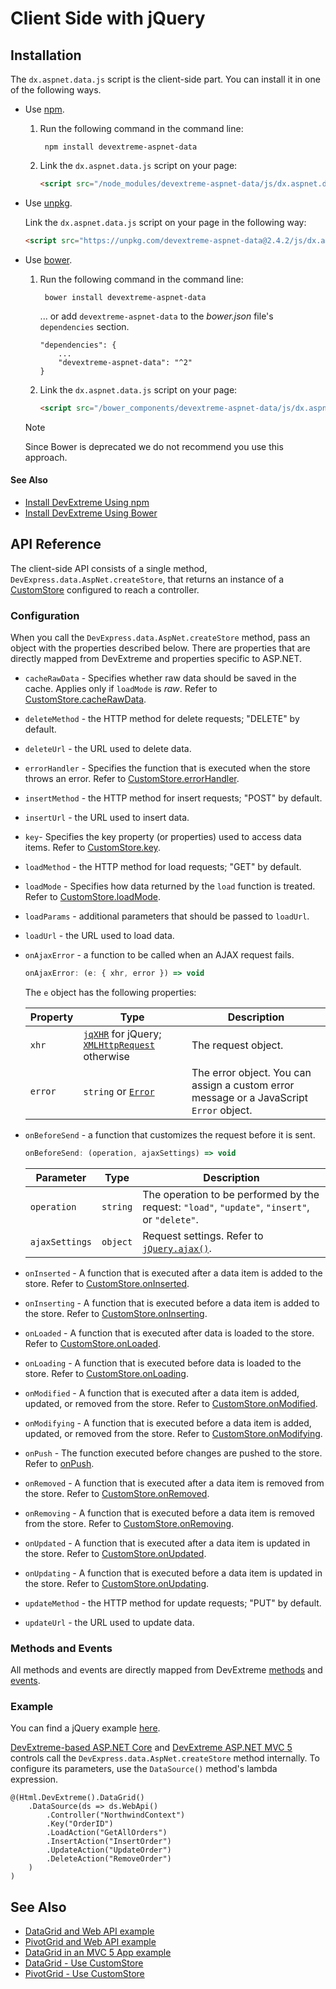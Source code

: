 # Client Side with jQuery

## Installation

The `dx.aspnet.data.js` script is the client-side part. You can install it in one of the following ways.

* Use [npm](https://www.npmjs.com/package/devextreme-aspnet-data).

    1. Run the following command in the command line:

            npm install devextreme-aspnet-data
        
    2. Link the `dx.aspnet.data.js` script on your page:

        ```HTML
        <script src="/node_modules/devextreme-aspnet-data/js/dx.aspnet.data.js"></script>
        ```

* Use [unpkg](https://unpkg.com/).

    Link the `dx.aspnet.data.js` script on your page in the following way:

    ```HTML
    <script src="https://unpkg.com/devextreme-aspnet-data@2.4.2/js/dx.aspnet.data.js"></script>
    ```

* Use [bower](https://libraries.io/bower/devextreme-aspnet-data).

    1. Run the following command in the command line:

            bower install devextreme-aspnet-data

        ... or add `devextreme-aspnet-data` to the *bower.json* file's `dependencies` section.

        ```
        "dependencies": {
            ...
            "devextreme-aspnet-data": "^2"
        }
        ```

    2. Link the `dx.aspnet.data.js` script on your page:

        ```HTML
        <script src="/bower_components/devextreme-aspnet-data/js/dx.aspnet.data.js"></script>
        ```

    > [!NOTE]
    > Since Bower is deprecated we do not recommend you use this approach.

#### See Also
- [Install DevExtreme Using npm](https://js.devexpress.com/Documentation/Guide/Getting_Started/Installation/npm_Package/)
- [Install DevExtreme Using Bower](https://js.devexpress.com/Documentation/Guide/Getting_Started/Installation/Bower_Package/)

## API Reference

The client-side API consists of a single method, `DevExpress.data.AspNet.createStore`, that returns an instance of a [CustomStore](https://js.devexpress.com/DevExtreme/ApiReference/Data_Layer/CustomStore/) configured to reach a controller.

### Configuration

When you call the `DevExpress.data.AspNet.createStore` method, pass an object with the properties described below. There are properties that are directly mapped from DevExtreme and properties specific to ASP.NET.

- `cacheRawData` - Specifies whether raw data should be saved in the cache. Applies only if `loadMode` is *raw*. Refer to [CustomStore.cacheRawData](https://js.devexpress.com/DevExtreme/ApiReference/Data_Layer/CustomStore/Configuration/#cacheRawData).
- `deleteMethod` - the HTTP method for delete requests; "DELETE" by default.
- `deleteUrl` - the URL used to delete data.
- `errorHandler` - Specifies the function that is executed when the store throws an error. Refer to [CustomStore.errorHandler](https://js.devexpress.com/DevExtreme/ApiReference/Data_Layer/CustomStore/Configuration/#errorHandler).
- `insertMethod` - the HTTP method for insert requests; "POST" by default.
- `insertUrl` - the URL used to insert data.
- `key`- Specifies the key property (or properties) used to access data items. Refer to [CustomStore.key](https://js.devexpress.com/DevExtreme/ApiReference/Data_Layer/CustomStore/Configuration/#key).
- `loadMethod` - the HTTP method for load requests; "GET" by default.
- `loadMode` - Specifies how data returned by the `load` function is treated. Refer to [CustomStore.loadMode](https://js.devexpress.com/DevExtreme/ApiReference/Data_Layer/CustomStore/Configuration/#loadMode).
- `loadParams` - additional parameters that should be passed to `loadUrl`.
- `loadUrl` - the URL used to load data.
- `onAjaxError` - a function to be called when an AJAX request fails.
  
    ```js
    onAjaxError: (e: { xhr, error }) => void
    ```

    The `e` object has the following properties:

    Property  | Type | Description
    --- | -- | ----
    `xhr` | [`jqXHR`](http://api.jquery.com/jQuery.ajax/#jqXHR) for jQuery;  [`XMLHttpRequest`](https://developer.mozilla.org/en-US/docs/Web/API/XMLHttpRequest) otherwise | The request object.
    `error` | `string` or [`Error`](https://developer.mozilla.org/en-US/docs/Web/JavaScript/Reference/Global_Objects/Error) | The error object. You can assign a custom error message or a JavaScript `Error` object.

- `onBeforeSend` - a function that customizes the request before it is sent.

    ```js
    onBeforeSend: (operation, ajaxSettings) => void
    ```

    Parameter  | Type | Description
    --- | -- | ----
    `operation` | `string` | The operation to be performed by the request: `"load"`, `"update"`, `"insert"`, or `"delete"`.
    `ajaxSettings` | `object` | Request settings. Refer to [`jQuery.ajax()`](http://api.jquery.com/jquery.ajax/).

- `onInserted` - A function that is executed after a data item is added to the store. Refer to [CustomStore.onInserted](https://js.devexpress.com/DevExtreme/ApiReference/Data_Layer/CustomStore/Configuration/#onInserted).
- `onInserting` - A function that is executed before a data item is added to the store. Refer to [CustomStore.onInserting](https://js.devexpress.com/DevExtreme/ApiReference/Data_Layer/CustomStore/Configuration/#onInserting).
- `onLoaded` - A function that is executed after data is loaded to the store. Refer to [CustomStore.onLoaded](https://js.devexpress.com/DevExtreme/ApiReference/Data_Layer/CustomStore/Configuration/#onLoaded).
- `onLoading` - A function that is executed before data is loaded to the store. Refer to [CustomStore.onLoading](https://js.devexpress.com/DevExtreme/ApiReference/Data_Layer/CustomStore/Configuration/#onLoading).
- `onModified` - A function that is executed after a data item is added, updated, or removed from the store. Refer to [CustomStore.onModified](https://js.devexpress.com/DevExtreme/ApiReference/Data_Layer/CustomStore/Configuration/#onModified).
- `onModifying` - A function that is executed before a data item is added, updated, or removed from the store. Refer to [CustomStore.onModifying](https://js.devexpress.com/DevExtreme/ApiReference/Data_Layer/CustomStore/Configuration/#onModifying).
- `onPush` - The function executed before changes are pushed to the store.
Refer to [onPush](https://js.devexpress.com/DevExtreme/ApiReference/Data_Layer/CustomStore/Configuration/#onPush).
- `onRemoved` - A function that is executed after a data item is removed from the store. Refer to [CustomStore.onRemoved](https://js.devexpress.com/DevExtreme/ApiReference/Data_Layer/CustomStore/Configuration/#onRemoved).
- `onRemoving` - A function that is executed before a data item is removed from the store. Refer to [CustomStore.onRemoving](https://js.devexpress.com/DevExtreme/ApiReference/Data_Layer/CustomStore/Configuration/#onRemoving).
- `onUpdated` - A function that is executed after a data item is updated in the store. Refer to [CustomStore.onUpdated](https://js.devexpress.com/DevExtreme/ApiReference/Data_Layer/CustomStore/Configuration/#onUpdated).
- `onUpdating` - A function that is executed before a data item is updated in the store. Refer to [CustomStore.onUpdating](https://js.devexpress.com/DevExtreme/ApiReference/Data_Layer/CustomStore/Configuration/#onUpdating).
- `updateMethod` - the HTTP method for update requests; "PUT" by default.
- `updateUrl` - the URL used to update data.

### Methods and Events

All methods and events are directly mapped from DevExtreme [methods](https://js.devexpress.com/DevExtreme/ApiReference/Data_Layer/CustomStore/Methods/) and [events](https://js.devexpress.com/DevExtreme/ApiReference/Data_Layer/CustomStore/Events/).

### Example

You can find a jQuery example [here](https://github.com/DevExpress/DevExtreme.AspNet.Data/blob/master/net/Sample/Views/Home/Index.cshtml).

[DevExtreme-based ASP.NET Core](https://docs.devexpress.com/AspNetCore/400263) and [DevExtreme ASP.NET MVC 5](https://docs.devexpress.com/DevExtremeAspNetMvc/400943/) controls call the `DevExpress.data.AspNet.createStore` method internally. To configure its parameters, use the `DataSource()` method's lambda expression.

```Razor
@(Html.DevExtreme().DataGrid()
    .DataSource(ds => ds.WebApi()
        .Controller("NorthwindContext")
        .Key("OrderID")
        .LoadAction("GetAllOrders")
        .InsertAction("InsertOrder")
        .UpdateAction("UpdateOrder")
        .DeleteAction("RemoveOrder")
    )
)
```

## See Also

- [DataGrid and Web API example](https://github.com/DevExpress/devextreme-examples/tree/17_2/datagrid-webapi)
- [PivotGrid and Web API example](https://github.com/DevExpress/devextreme-examples/tree/17_2/pivotgrid-webapi)
- [DataGrid in an MVC 5 App example](https://github.com/DevExpress/devextreme-examples/tree/17_2/datagrid-mvc5)
- [DataGrid - Use CustomStore](https://js.devexpress.com/Documentation/Guide/Widgets/DataGrid/Use_CustomStore/)
- [PivotGrid - Use CustomStore](https://js.devexpress.com/Documentation/Guide/Widgets/PivotGrid/Use_CustomStore/)
